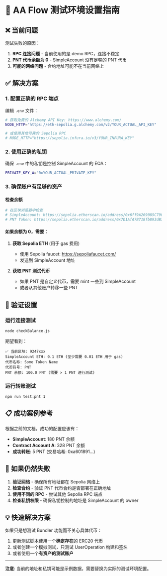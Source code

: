 # 🔧 AA Flow 测试环境设置指南

## ❌ 当前问题

测试失败的原因：

1. **RPC 连接问题** - 当前使用的是 demo RPC，连接不稳定
2. **PNT 代币余额为 0** - SimpleAccount 没有足够的 PNT 代币
3. **可能的网络问题** - 合约地址可能不在当前网络上

## ✅ 解决方案

### 1. 配置正确的 RPC 端点

编辑 `.env` 文件：

```bash
# 获取免费的 Alchemy API Key: https://www.alchemy.com/
NODE_HTTP="https://eth-sepolia.g.alchemy.com/v2/YOUR_ACTUAL_API_KEY"

# 或使用其他可靠的 Sepolia RPC
# NODE_HTTP="https://sepolia.infura.io/v3/YOUR_INFURA_KEY"
```

### 2. 使用正确的私钥

确保 `.env` 中的私钥是控制 SimpleAccount 的 EOA：

```bash
PRIVATE_KEY_A="0xYOUR_ACTUAL_PRIVATE_KEY"
```

### 3. 确保账户有足够的资产

#### 检查余额
```bash
# 在区块浏览器中检查
# SimpleAccount: https://sepolia.etherscan.io/address/0x6ff9A269085C79001e647b3D56C9176841A19935
# PNT Token: https://sepolia.etherscan.io/address/0x7D1AfA7B718fb893dB30A3aBc0Cfc608AaCfeBB0
```

#### 如果余额为 0，需要：
1. **获取 Sepolia ETH** (用于 gas 费用)
   - 使用 Sepolia faucet: https://sepoliafaucet.com/
   - 发送到 SimpleAccount 地址

2. **获取 PNT 测试代币**
   - 如果 PNT 是自定义代币，需要 mint 一些到 SimpleAccount
   - 或者从其他账户转移一些 PNT

## 🧪 验证设置

### 运行连接测试
```bash
node checkBalance.js
```

期望看到：
```
✅ 当前区块: 9247xxx
SimpleAccount ETH: 0.1 ETH (至少需要 0.01 ETH 用于 gas)
代币名称: Some Token Name
代币符号: PNT
PNT 余额: 100.0 PNT (需要 > 1 PNT 进行测试)
```

### 运行转账测试
```bash
npm run test:pnt 1
```

## 📋 成功案例参考

根据之前的文档，成功的配置应该有：

- **SimpleAccount**: 180 PNT 余额
- **Contract Account A**: 328 PNT 余额
- **成功转账**: 5 PNT (交易哈希: 0xa601891...)

## 🚨 如果仍然失败

1. **验证网络** - 确保所有地址都在 Sepolia 网络上
2. **检查合约** - 验证 PNT 代币合约是否部署在正确地址
3. **使用不同的 RPC** - 尝试其他 Sepolia RPC 端点
4. **检查私钥权限** - 确保私钥控制的地址是 SimpleAccount 的 owner

## 💡 快速解决方案

如果只是想测试 Bundler 功能而不关心具体代币：

1. 更新测试脚本使用一个**确定存在**的 ERC20 代币
2. 或者创建一个模拟测试，只测试 UserOperation 构建和签名
3. 或者使用一个**有资产的测试账户**

---

**注意**: 当前的地址和私钥可能是示例数据，需要替换为实际的测试环境配置。